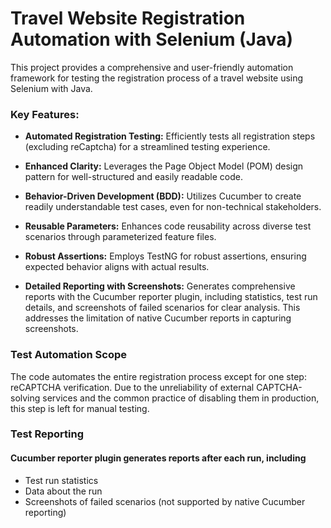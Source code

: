# Travel Website Registration Automation with Selenium (Java)
This project provides a comprehensive and user-friendly automation framework for testing the registration process of a travel website using Selenium with Java.

### Key Features:

- **Automated Registration Testing:** Efficiently tests all registration steps (excluding reCaptcha) for a streamlined testing experience.

- **Enhanced Clarity:** Leverages the Page Object Model (POM) design pattern for well-structured and easily readable code.

- **Behavior-Driven Development (BDD):** Utilizes Cucumber to create readily understandable test cases, even for non-technical stakeholders.

- **Reusable Parameters:** Enhances code reusability across diverse test scenarios through parameterized feature files.

- **Robust Assertions:** Employs TestNG for robust assertions, ensuring expected behavior aligns with actual results.

- **Detailed Reporting with Screenshots:** Generates comprehensive reports with the Cucumber reporter plugin, including statistics, test run details, and screenshots of failed scenarios for clear analysis. This addresses the limitation of native Cucumber reports in capturing screenshots.

### Test Automation Scope

The code automates the entire registration process except for one step: reCAPTCHA verification. Due to the unreliability of external CAPTCHA-solving services and the common practice of disabling them in production, this step is left for manual testing.

### Test Reporting

#### **Cucumber reporter plugin generates reports after each run, including**
- Test run statistics
- Data about the run
- Screenshots of failed scenarios (not supported by native Cucumber reporting)
